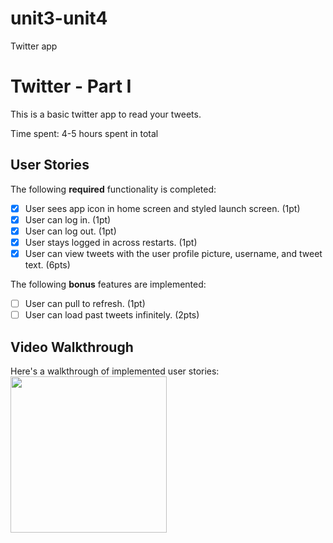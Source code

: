 # unit3-unit4
Twitter app

# Twitter - Part I

This is a basic twitter app to read your tweets.

Time spent: 4-5 hours spent in total

## User Stories

The following **required** functionality is completed:

- [X] User sees app icon in home screen and styled launch screen. (1pt)
- [X] User can log in. (1pt)
- [X] User can log out. (1pt)
- [X] User stays logged in across restarts. (1pt)
- [X] User can view tweets with the user profile picture, username, and tweet text. (6pts)

The following **bonus** features are implemented:

- [ ] User can pull to refresh. (1pt)
- [ ] User can load past tweets infinitely. (2pts)

## Video Walkthrough

Here's a walkthrough of implemented user stories:
<img src='https://giphy.com/gifs/WKDE6Z4zxq4VNtHTTR' width = 250 label = "video walkthrough">
